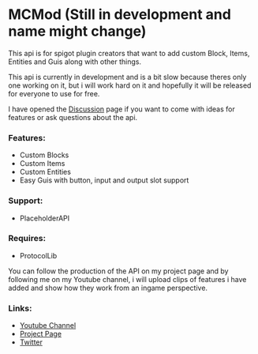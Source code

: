 # MCMod (Still in development and name might change)
This api is for spigot plugin creators that want to add custom Block, Items, Entities and Guis along with other things.

This api is currently in development and is a bit slow because theres only one working on it, but i will work hard on it and hopefully it will be released for everyone to use for free.

I have opened the [Discussion](https://github.com/PandaDap2006/MCMod/discussions) page if you want to come with ideas for features or ask questions about the api.

### Features:
* Custom Blocks
* Custom Items
* Custom Entities
* Easy Guis with button, input and output slot support

### Support:
* PlaceholderAPI

### Requires:
* ProtocolLib

You can follow the production of the API on my project page and by following me on my Youtube channel, i will upload clips of features i have added and show how they work from an ingame perspective.

### Links:
* [Youtube Channel](https://www.youtube.com/@Focus-Development)
* [Project Page](https://github.com/users/PandaDap2006/projects/1)
* [Twitter](https://twitter.com/FocusModding)
